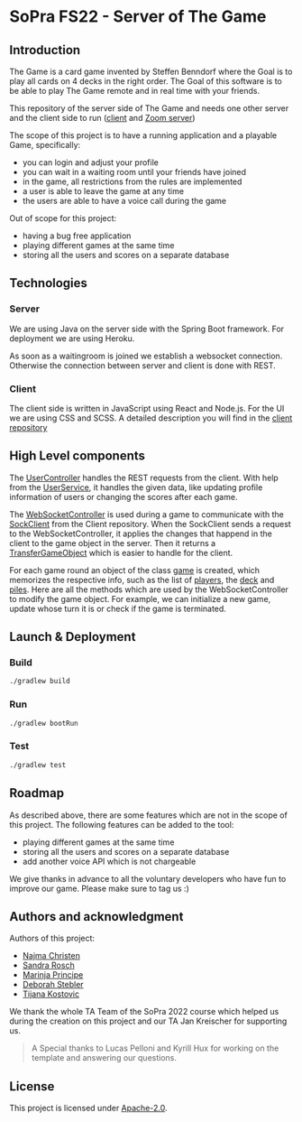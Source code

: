 # SoPra FS22 - Server of The Game

## Introduction

The Game is a card game invented by Steffen Benndorf where the Goal is to play all cards on 4 decks in the right order. 
The Goal of this software is to be able to play The Game remote and in real time with your friends.

This repository of the server side of The Game and needs one other server and the client side to run ([client](https://github.com/sopra-fs22-group-11/SoPra22-group11-TheGame-Client) and [Zoom server](https://zoomvideosdk-signature.herokuapp.com/))

The scope of this project is to have a running application and a playable Game, specifically:
- you can login and adjust your profile
- you can wait in a waiting room until your friends have joined
- in the game, all restrictions from the rules are implemented
- a user is able to leave the game at any time
- the users are able to have a voice call during the game

Out of scope for this project:
- having a bug free application
- playing different games at the same time
- storing all the users and scores on a separate database 

## Technologies


### Server

We are using Java on the server side with the Spring Boot framework.
For deployment we are using Heroku.

As soon as a waitingroom is joined we establish a websocket connection. 
Otherwise the connection between server and client is done with REST.


### Client

The client side is written in JavaScript using React and Node.js. For the UI we are using CSS and SCSS.
A detailed description you will find in the [client repository](https://github.com/sopra-fs22-group-11/SoPra22-group11-TheGame-Client)



## High Level components

The [UserController](src/main/java/ch/uzh/ifi/hase/soprafs22/controller/UserController.java) handles the REST requests from the client. With help from the [UserService](src/main/java/ch/uzh/ifi/hase/soprafs22/service/UserService.java), it handles the given data, like updating profile information of users or changing the scores after each game.

The [WebSocketController](src/main/java/ch/uzh/ifi/hase/soprafs22/controller/WebSocketController.java) is used during a game to communicate with the [SockClient](src/components/utils/sockClient.js) from the Client repository. When the SockClient sends a request to the WebSocketController, it applies the changes that happend in the client to the game object in the server. Then it returns a [TransferGameObject](src/main/java/ch/uzh/ifi/hase/soprafs22/entity/TransferGameObject.java) which is easier to handle for the client.

For each game round an object of the class [game](src/main/java/ch/uzh/ifi/hase/soprafs22/entity/Game.java) is created, which memorizes the respective info, such as the list of [players](src/main/java/ch/uzh/ifi/hase/soprafs22/entity/Player.java),
the [deck](src/main/java/ch/uzh/ifi/hase/soprafs22/entity/Deck.java) and [piles](src/main/java/ch/uzh/ifi/hase/soprafs22/entity/Pile.java). Here are all the methods which are used by the WebSocketController to modify the game object. For example, we can initialize a new game, update whose turn it is or check if the game is terminated.



## Launch & Deployment
### Build
```bash
./gradlew build
```

### Run

```bash
./gradlew bootRun
```

### Test

```bash
./gradlew test
```

## Roadmap

As described above, there are some features which are not in the scope of this project. The following features can be added to the tool:
- playing different games at the same time
- storing all the users and scores on a separate database 
- add another voice API which is not chargeable

We give thanks in advance to all the voluntary developers who have fun to improve our game. Please make sure to tag us :)

## Authors and acknowledgment

Authors of this project:
- [Najma Christen](https://github.com/najma98)
- [Sandra Rosch](https://github.com/Saro7890)
- [Marinja Principe](https://github.com/Mariinja)
- [Deborah Stebler](https://github.com/Desteb)
- [Tijana Kostovic](https://github.com/tikost)

We thank the whole TA Team of the SoPra 2022 course which helped us during the creation on this project and our TA Jan Kreischer for supporting us.
> A Special thanks to Lucas Pelloni and Kyrill Hux for working on the template and answering our questions.

## License

This project is licensed under [Apache-2.0](LICENSE).

